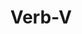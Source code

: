 ---
word: "true"

types: "word"

title: "Verb-V"

categories: ['']

tags: ['Verb']

arabic: 'فعل'

arexps: []

enwords: ['Verb-V']

enexps: []

arlexicons: 'ف'

enlexicons: 'V'

authors: ['Ruqayya Roshdy']

translators: ['']

citations: 'مقدمة في حوسبة اللغة العربية'

sources: 'مركز الملك عبدالله بن عبدالعزيز الدولي لخدمة اللغة العربية'

slug: ""
---